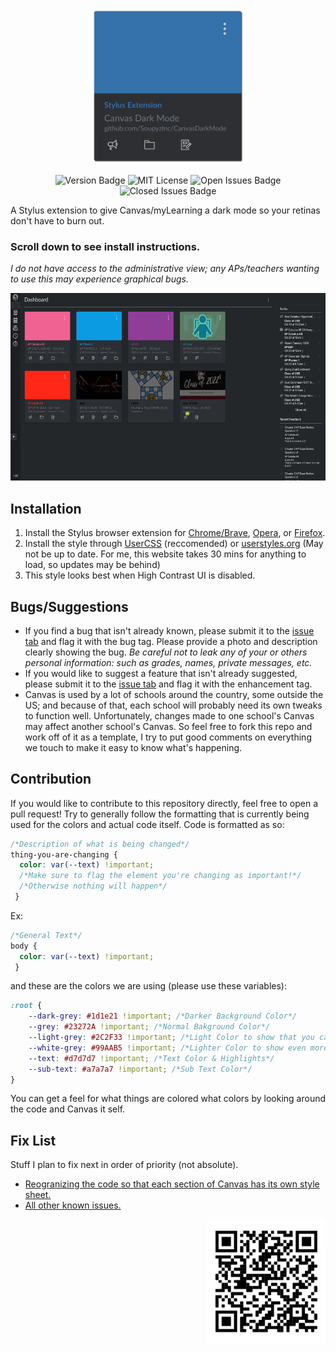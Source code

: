 <p align="center">
  <img width="250" src="https://github.com/SoupyzInc/CanvasDarkMode/blob/main/images/CanvasDarkModeIcon.png" alt="Canvas Dark Mode Logo">
</p>
<p align="center">
  <img src="https://img.shields.io/badge/version-1.3.6-green" alt="Version Badge">
  <img src="https://img.shields.io/github/license/soupyzinc/CanvasDarkMode" alt="MIT License">
  <img src="https://img.shields.io/github/issues-raw/soupyzinc/canvasdarkmode" alt="Open Issues Badge">
  <img src="https://img.shields.io/github/issues-closed-raw/soupyzinc/canvasdarkmode" alt="Closed Issues Badge">
</p>

A Stylus extension to give Canvas/myLearning a dark mode so your retinas don't have to burn out. 

### **Scroll down to see install instructions.**

*I do not have access to the administrative view; any APs/teachers wanting to use this may experience graphical bugs.*

<p align="left">
<img src="https://github.com/SoupyzInc/CanvasDarkMode/blob/main/images/Dashboardv1.1.5.png" alt="v1.1.5 Preview" height="300">
</p>

## Installation
1. Install the Stylus browser extension for [Chrome/Brave](https://chrome.google.com/webstore/detail/stylus/clngdbkpkpeebahjckkjfobafhncgmne), [Opera](https://addons.opera.com/en-gb/extensions/details/stylus/), or [Firefox](https://addons.mozilla.org/en-US/firefox/addon/styl-us/).
2. Install the style through [UserCSS](https://raw.githubusercontent.com/SoupyzInc/CanvasDarkMode/main/CanvasDarkMode.user.css) (reccomended) or [userstyles.org](https://userstyles.org/styles/191622/mylearning-dark-mode) (May not be up to date. For me, this website takes 30 mins for anything to load, so updates may be behind)
3. This style looks best when High Contrast UI is disabled.

## Bugs/Suggestions
- If you find a bug that isn't already known, please submit it to the [issue tab](https://github.com/SoupyzInc/CanvasDarkMode/issues) and flag it with the bug tag. Please provide a photo and description clearly showing the bug. *Be careful not to leak any of your or others personal information: such as grades, names, private messages, etc.*
- If you would like to suggest a feature that isn't already suggested, please submit it to the [issue tab](https://github.com/SoupyzInc/CanvasDarkMode/issues) and flag it with the enhancement tag.
- Canvas is used by a lot of schools around the country, some outside the US; and because of that, each school will probably need its own tweaks to function well. Unfortunately, changes made to one school's Canvas may affect another school's Canvas. So feel free to fork this repo and work off of it as a template, I try to put good comments on everything we touch to make it easy to know what's happening.

## Contribution
If you would like to contribute to this repository directly, feel free to open a pull request! Try to generally follow the formatting that is currently being used for the colors and actual code itself.
Code is formatted as so:
```css
/*Description of what is being changed*/
thing-you-are-changing {
  color: var(--text) !important; 
  /*Make sure to flag the element you're changing as important!*/
  /*Otherwise nothing will happen*/
 }
```
Ex:
```css
/*General Text*/
body {
  color: var(--text) !important;
 }
```

and these are the colors we are using (please use these variables):
```css
:root {
    --dark-grey: #1d1e21 !important; /*Darker Background Color*/
    --grey: #23272A !important; /*Normal Bakground Color*/
    --light-grey: #2C2F33 !important; /*Light Color to show that you can interact*/
    --white-grey: #99AAB5 !important; /*Lighter Color to show even more interactivity*/
    --text: #d7d7d7 !important; /*Text Color & Highlights*/
    --sub-text: #a7a7a7 !important; /*Sub Text Color*/
}
```
You can get a feel for what things are colored what colors by looking around the code and Canvas it self.

## Fix List
Stuff I plan to fix next in order of priority (not absolute).

- [Reogranizing the code so that each section of Canvas has its own style sheet.](https://github.com/SoupyzInc/CanvasDarkMode/issues/12)
- [All other known issues.](https://github.com/SoupyzInc/CanvasDarkMode/issues)


<p align="right">
<img src="https://github.com/SoupyzInc/CanvasDarkMode/blob/main/images/CanvasDarkModeQRCode.png" alt="alt text" height="200">
</p>

<!-- -->
